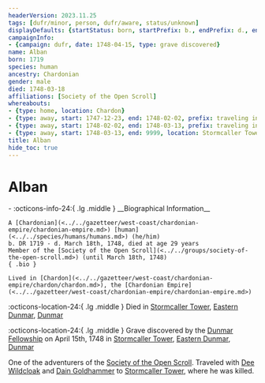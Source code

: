 ```yaml
---
headerVersion: 2023.11.25
tags: [dufr/minor, person, dufr/aware, status/unknown]
displayDefaults: {startStatus: born, startPrefix: b., endPrefix: d., endStatus: died}
campaignInfo:
- {campaign: dufr, date: 1748-04-15, type: grave discovered}
name: Alban
born: 1719
species: human
ancestry: Chardonian
gender: male
died: 1748-03-18
affiliations: [Society of the Open Scroll]
whereabouts:
- {type: home, location: Chardon}
- {type: away, start: 1747-12-23, end: 1748-02-02, prefix: traveling in, location: Yeraad River Basin}
- {type: away, start: 1748-02-02, end: 1748-03-13, prefix: traveling in, location: Dunmar}
- {type: away, start: 1748-03-13, end: 9999, location: Stormcaller Tower}
title: Alban
hide_toc: true
---
```

# Alban
<div class="grid cards ext-narrow-margin ext-one-column" markdown>
- :octicons-info-24:{ .lg .middle } __Biographical Information__

    A [Chardonian](<../../gazetteer/west-coast/chardonian-empire/chardonian-empire.md>) [human](<../../species/humans/humans.md>) (he/him)  
    b. DR 1719 - d. March 18th, 1748, died at age 29 years  
    Member of the [Society of the Open Scroll](<../../groups/society-of-the-open-scroll.md>) (until March 18th, 1748)  
    { .bio }

    Lived in [Chardon](<../../gazetteer/west-coast/chardonian-empire/chardon/chardon.md>), the [Chardonian Empire](<../../gazetteer/west-coast/chardonian-empire/chardonian-empire.md>)
</div>

:octicons-location-24:{ .lg .middle } Died in [Stormcaller Tower](<../../gazetteer/greater-dunmar/dunmari-basin/stormcaller-tower.md>), [Eastern Dunmar](<../../gazetteer/greater-dunmar/realms/dunmar/eastern-dunmar/eastern-dunmar.md>), [Dunmar](<../../gazetteer/greater-dunmar/realms/dunmar/dunmar.md>)



:octicons-location-24:{ .lg .middle } Grave discovered by the [Dunmar Fellowship](<../pcs/dunmar-fellowship/dunmar-fellowship.md>) on April 15th, 1748 in [Stormcaller Tower](<../../gazetteer/greater-dunmar/dunmari-basin/stormcaller-tower.md>), [Eastern Dunmar](<../../gazetteer/greater-dunmar/realms/dunmar/eastern-dunmar/eastern-dunmar.md>), [Dunmar](<../../gazetteer/greater-dunmar/realms/dunmar/dunmar.md>)  


One of the adventurers of the [Society of the Open Scroll](<../../groups/society-of-the-open-scroll.md>). Traveled with [Dee Wildcloak](<../halflings/dee-wildcloak.md>) and [Dain Goldhammer](<../dwarves/dain-goldhammer.md>) to [Stormcaller Tower](<../../gazetteer/greater-dunmar/dunmari-basin/stormcaller-tower.md>), where he was killed. 

